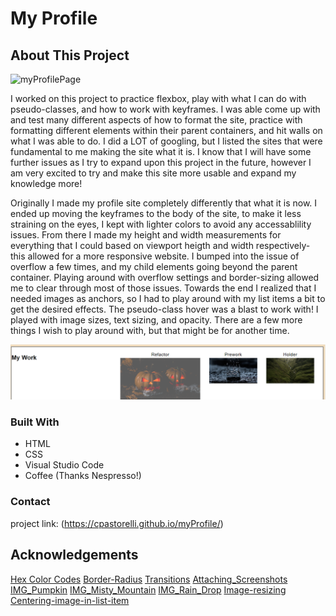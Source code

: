 # My Profile

## About This Project

![myProfilePage](./assets.images/profilepage.png)

I worked on this project to practice flexbox, play with what I can do with pseudo-classes, and how to work with keyframes. I was able come up with and test many different aspects of how to format the site, practice with formatting different elements within their parent containers, and hit walls on what I was able to do. I did a LOT of googling, but I listed the sites that were fundamental to me making the site what it is. I know that I will have some further issues as I try to expand upon this project in the future, however I am very excited to try and make this site more usable and expand my knowledge more!

Originally I made my profile site completely differently that what it is now. I ended up moving the keyframes to the body of the site, to make it less straining on the eyes, I kept with lighter colors to avoid any accessablility issues.
From there I made my height and width measurements for everything that I could based on viewport heigth and width respectively- this allowed for a more responsive website. 
I bumped into the issue of overflow a few times, and my child elements going beyond the parent container. Playing around with overflow settings and border-sizing allowed me to clear through most of those issues. 
Towards the end I realized that I needed images as anchors, so I had to play around with my list items a bit to get the desired effects.
The pseudo-class hover was a blast to work with! I played with image sizes, text sizing, and opacity. There are a few more things I wish to play around with, but that might be for another time. 

![myworkhover](./assets/images/myworkhover.png)


### Built With
- HTML
- CSS
- Visual Studio Code
- Coffee (Thanks Nespresso!)

### Contact 
project link: (https://cpastorelli.github.io/myProfile/)

## Acknowledgements
[Hex Color Codes](https://www.color-hex.com/)
[Border-Radius](https://www.w3schools.com/cssref/css3_pr_border-radius.asp)
[Transitions](https://developer.mozilla.org/en-US/docs/Web/CSS/CSS_Transitions/Using_CSS_transitions)
[Attaching_Screenshots](https://stackoverflow.com/questions/14494747/how-to-add-images-to-readme-md-on-github)
[IMG_Pumpkin](https://www.pexels.com/photo/two-jack-o-lantern-lamps-619418/)
[IMG_Misty_Mountain](https://www.pexels.com/photo/green-mountain-with-river-in-the-middle-4064432/)
[IMG_Rain_Drop](https://www.pexels.com/photo/water-droplet-digital-wallpaper-1100946/)
[Image-resizing](https://stackoverflow.com/questions/19414856/how-can-i-make-all-images-of-different-height-and-width-the-same-via-css)
[Centering-image-in-list-item](https://stackoverflow.com/questions/29848553/how-to-center-image-in-li-elements)